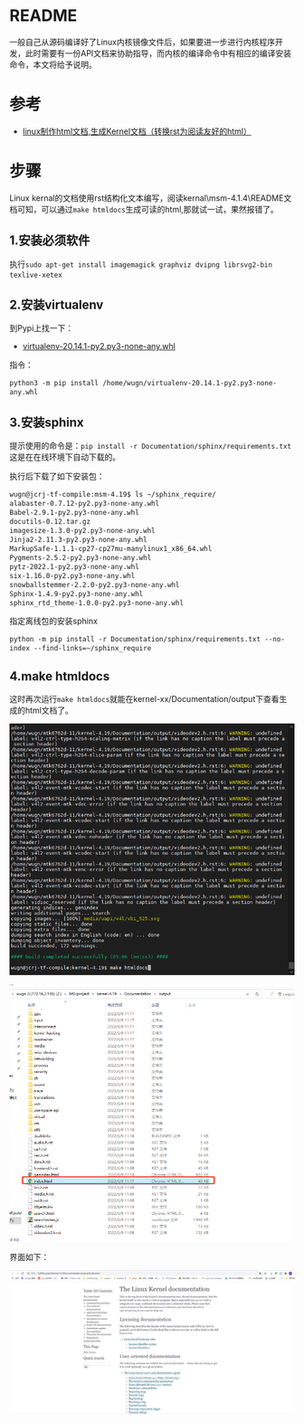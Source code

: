 # README

一般自己从源码编译好了Linux内核镜像文件后，如果要进一步进行内核程序开发，此时需要有一份API文档来协助指导，而内核的编译命令中有相应的编译安装命令，本文将给予说明。

# 参考

* [linux制作html文档,生成Kernel文档（转换rst为阅读友好的html）](https://blog.csdn.net/weixin_42501077/article/details/116962981)

# 步骤

Linux kernal的文档使用rst结构化文本编写，阅读kernal\msm-4.1.4\README文档可知，可以通过`make htmldocs`生成可读的html,那就试一试，果然报错了。

## 1.安装必须软件

执行`sudo apt-get install imagemagick graphviz dvipng librsvg2-bin texlive-xetex`

## 2.安装virtualenv 

到Pypi上找一下：

* [virtualenv-20.14.1-py2.py3-none-any.whl](https://pypi.org/project/virtualenv/)

指令：

```
python3 -m pip install /home/wugn/virtualenv-20.14.1-py2.py3-none-any.whl
```

## 3.安装sphinx

提示使用的命令是：`pip install -r Documentation/sphinx/requirements.txt` 这是在在线环境下自动下载的。

执行后下载了如下安装包：

```
wugn@jcrj-tf-compile:msm-4.19$ ls ~/sphinx_require/
alabaster-0.7.12-py2.py3-none-any.whl
Babel-2.9.1-py2.py3-none-any.whl
docutils-0.12.tar.gz
imagesize-1.3.0-py2.py3-none-any.whl
Jinja2-2.11.3-py2.py3-none-any.whl
MarkupSafe-1.1.1-cp27-cp27mu-manylinux1_x86_64.whl
Pygments-2.5.2-py2.py3-none-any.whl
pytz-2022.1-py2.py3-none-any.whl
six-1.16.0-py2.py3-none-any.whl
snowballstemmer-2.2.0-py2.py3-none-any.whl
Sphinx-1.4.9-py2.py3-none-any.whl
sphinx_rtd_theme-1.0.0-py2.py3-none-any.whl
```

指定离线包的安装sphinx

```
python -m pip install -r Documentation/sphinx/requirements.txt --no-index --find-links=~/sphinx_require
```

## 4.make htmldocs

这时再次运行`make htmldocs`就能在kernel-xx/Documentation/output下查看生成的html文档了。

![0006_0002.png](images/0006_0002.png)

![0006_0000.png](images/0006_0000.png)

界面如下：

![0006_0001.png](images/0006_0001.png)